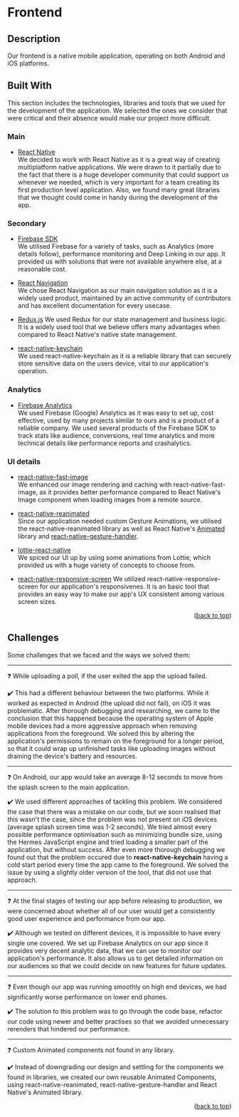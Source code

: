 <div id="top"></div>


<!-- ABOUT THE PROJECT -->
# Frontend

## Description

Our frontend is a native mobile application, operating on both Android and iOS platforms.


## Built With

This section includes the technologies, libraries and tools that we used for the development of the application. We selected the ones we consider that were critical and their absence would make our project more difficult.

### Main

-   [React Native](https://reactnative.dev/)   
We decided to work with React Native as it is a great way of creating multiplatform native applications. We were drawn to it partially due to the fact that there is a huge developer community that could support us whenever we needed, which is very important for a team creating its first production level application. Also, we found many great libraries that we thought could come in handy during the development of the app.

### Secondary

-   [Firebase SDK](https://firebase.google.com/)   
We utilised Firebase for a variety of tasks, such as Analytics (more details follow), performance monitoring and Deep Linking in our app. It provided us with solutions that were not available anywhere else, at a reasonable cost.

-   [React Navigation](https://reactnavigation.org/)   
We chose React Navigation as our main navigation solution as it is a widely used product, maintained by an active community of contributors and has excellent documentation for every usecase.

-   [Redux.js](https://redux.js.org/)
We used Redux for our state management and business logic. It is a widely used tool that we believe offers many advantages when compared to React Native's native state management.

-   [react-native-keychain](https://github.com/oblador/react-native-keychain)   
We used react-native-keychain as it is a reliable library that can securely store sensitive data on the users device, vital to our application's  operation.


### Analytics

-   [Firebase Analytics](https://firebase.google.com/docs/analytics)   
We used Firebase (Google) Analytics as it was easy to set up, cost effective, used by many projects similar to ours and is a product of a reliable company. We used several products of the Firebase SDK to track stats like audience, conversions, real time analytics and more technical details like performance reports and crashalytics.


### UI details 

-   [react-native-fast-image](https://github.com/DylanVann/react-native-fast-image)   
We enhanced our image rendering and caching with react-native-fast-image, as it provides better performance compared to React Native's Image component when loading images from a remote source.

-   [react-native-reanimated](https://docs.swmansion.com/react-native-reanimated/)   
Since our application needed custom Gesture Animations, we utilised the react-native-reanimated library as well as React Native's [Animated](https://reactnative.dev/docs/animated) library and [react-native-gesture-handler](https://github.com/software-mansion/react-native-gesture-handler).

-   [lottie-react-native](https://github.com/lottie-react-native/lottie-react-native)   
We spiced our UI up by using some animations from Lottie, which provided us with a huge variety of concepts to choose from.

-   [react-native-responsive-screen](https://www.npmjs.com/package/react-native-responsive-screen)
We utilized react-native-responsive-screen for our application's responsivenes. It is an basic tool that provides an easy way to make our app's UX consistent among various screen sizes.

<p align="right">(<a href="#top">back to top</a>)</p>

## Challenges
Some challenges that we faced and the ways we solved them:

---

:question: While uploading a poll, if the user exited the app the upload failed.

:heavy_check_mark: This had a different behaviour between the two platforms. While it worked as expected in Android (the upload did not fail), on iOS it was problematic. After thorough debugging and researching, we came to the conclusion that this happened because the operating system of Apple mobile devices had a more aggressive approach when removing applications from the foreground. We solved this by altering the application's permissions to remain on the foreground for a longer period, so that it could wrap up unfinished tasks like uploading images without draining the device's battery and resources.


---

:question: On Android, our app would take an average 8-12 seconds to move from the splash screen to the main application.

:heavy_check_mark: We used different approaches of tackling this problem. We considered the case that there was a mistake on our code, but we soon realised that this wasn't the case, since the problem was not present on iOS devices (average splash screen time was 1-2 seconds). We tried almost every possible performance optimisation such as minimizing bundle size, using the Hermes JavaScript engine and tried loading a smaller part of the application, but without success. After even more thorough debugging we found out that the problem occured due to **react-native-keychain** having a cold start period every time the app came to the foreground. We solved the issue by using a slightly older version of the tool, that did not use that approach.


---

:question: At the final stages of testing our app before releasing to production, we were concerned about whether all of our user would get a consistently good user experience and performance from our app.

:heavy_check_mark: Although we tested on different devices, it is impossible to have every single one covered. We set up Firebase Analytics on our app since it provides very decent analytic data, that we can use to monitor our application's performance. It also allows us to get detailed information on our audiences so that we could decide on new features for future updates.

---

:question: Even though our app was running smoothly on high end devices, we had significantly worse performance on lower end phones.

:heavy_check_mark: The solution to this problem was to go through the code base, refactor our code using newer and better practises so that we avoided unnecessary rerenders that hindered our performance. 


---

:question:  Custom Animated components not found in any library.

:heavy_check_mark: Instead of downgrading our design and settling for the components we found in libraries, we created our own reusable Animated Components, using react-native-reanimated, react-native-gesture-handler and React Native's Animated library.


<p align="right">(<a href="#top">back to top</a>)</p>
